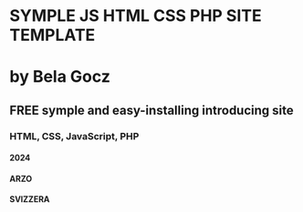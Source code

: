 # SYMPLE JS HTML CSS PHP SITE TEMPLATE
# by Bela Gocz
## FREE symple and easy-installing introducing site
### HTML, CSS, JavaScript, PHP
#### 2024
#### ARZO
#### SVIZZERA
